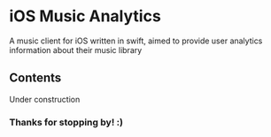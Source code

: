 # iOS Music Analytics
A music client for iOS written in swift, aimed to provide user analytics information about their music library

## Contents

Under construction

### Thanks for stopping by! :)
